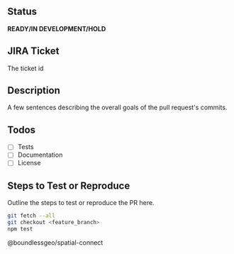 ## Status
**READY/IN DEVELOPMENT/HOLD**

## JIRA Ticket
The ticket id

## Description
A few sentences describing the overall goals of the pull request's commits.

## Todos
- [ ] Tests
- [ ] Documentation
- [ ] License

## Steps to Test or Reproduce
Outline the steps to test or reproduce the PR here.

```sh
git fetch --all
git checkout <feature_branch> 
npm test
```

@boundlessgeo/spatial-connect
